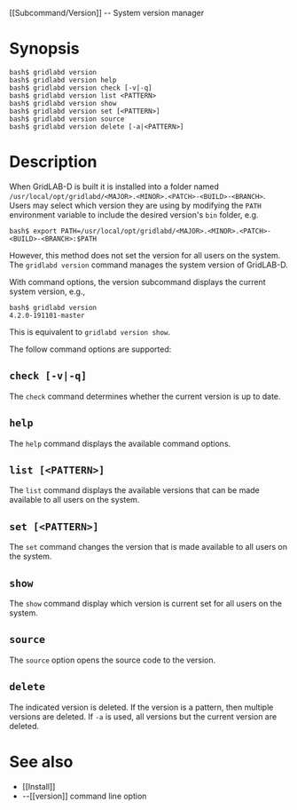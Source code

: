[[Subcommand/Version]] -- System version manager

# Synopsis
~~~
bash$ gridlabd version 
bash$ gridlabd version help
bash$ gridlabd version check [-v|-q]
bash$ gridlabd version list <PATTERN>
bash$ gridlabd version show
bash$ gridlabd version set [<PATTERN>]
bash$ gridlabd version source
bash$ gridlabd version delete [-a|<PATTERN>]
~~~

# Description

When GridLAB-D is built it is installed into a folder named `/usr/local/opt/gridlabd/<MAJOR>.<MINOR>.<PATCH>-<BUILD>-<BRANCH>`.  Users may select which version they are using by modifying the `PATH` environment variable to include the desired version's `bin` folder, e.g.
~~~
bash$ export PATH=/usr/local/opt/gridlabd/<MAJOR>.<MINOR>.<PATCH>-<BUILD>-<BRANCH>:$PATH
~~~
However, this method does not set the version for all users on the system. The `gridlabd version` command manages the system version of GridLAB-D.  

With command options, the version subcommand displays the current system version, e.g.,
~~~
bash$ gridlabd version
4.2.0-191101-master
~~~
This is equivalent to `gridlabd version show`.

The follow command options are supported:

## `check [-v|-q]`

The `check` command determines whether the current version is up to date.

## `help`

The `help` command displays the available command options.

## `list [<PATTERN>]`

The `list` command displays the available versions that can be made available to all users on the system.

## `set [<PATTERN>]`

The `set` command changes the version that is made available to all users on the system.

## `show`

The `show` command display which version is current set for all users on the system.

## `source`

The `source` option opens the source code to the version.

## `delete`

The indicated version is deleted. If the version is a pattern, then multiple versions are deleted.  If `-a` is used, all versions but the current version are deleted.

# See also
* [[Install]]
* --[[version]] command line option
